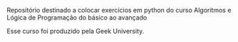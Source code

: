 Repositório destinado a colocar exercícios em python do curso Algoritmos e Lógica de Programação do básico ao avançado

Esse curso foi produzido pela Geek University.
